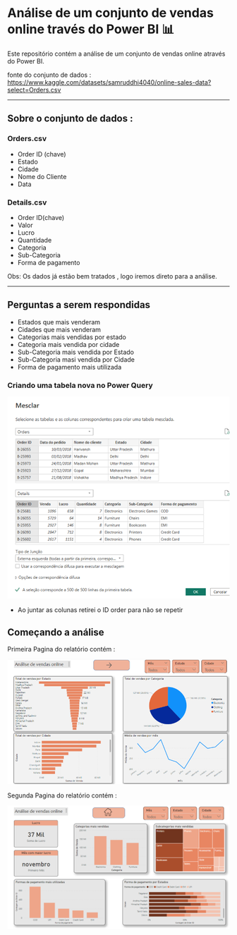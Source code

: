 # Análise de um conjunto de vendas online través do Power BI 📊

Este repositório contém a análise de um conjunto de vendas online através do Power BI.


fonte do conjunto de dados : https://www.kaggle.com/datasets/samruddhi4040/online-sales-data?select=Orders.csv
<hr>



## Sobre o conjunto de dados :


### Orders.csv 
- Order ID (chave)
- Estado
- Cidade
- Nome do Cliente
- Data

  

### Details.csv
- Order ID(chave)
- Valor
- Lucro
- Quantidade
- Categoria
- Sub-Categoria
- Forma de pagamento

Obs: Os dados já estão bem tratados , logo iremos direto para a análise.

<hr>


## Perguntas a serem respondidas


- Estados que mais venderam
- Cidades que mais venderam
- Categorias mais vendidas por estado
- Categoria mais vendida por cidade
- Sub-Categoria mais vendida por Estado
- Sub-Categoria masi vendida por Cidade
- Forma de pagamento mais utilizada

### Criando uma tabela nova no Power Query

 <img src="https://github.com/Hirynnn/Vendas_Online_BI/blob/main/imagens/Mescla.png" heidght=30px>

- Ao juntar as colunas retirei o ID order para não se repetir 


## Começando a análise

 Primeira Pagina do relatório contém :

<img src="https://github.com/Hirynnn/Vendas_Online_BI/blob/main/imagens/PrimeiraPagina.png ">

Segunda Pagina do relatório contém :

<img src="https://github.com/Hirynnn/Vendas_Online_BI/blob/main/imagens/SegundaPagina.png">


















  


